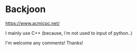 # Backjoon

https://www.acmicpc.net/

I mainly use C++ (because, i'm not used to input of python..)

I'm welcome any comments! 
Thanks!
